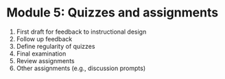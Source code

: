 # Module 5: Quizzes and assignments

1. First draft for feedback to instructional design 
2. Follow up feedback 
3. Define regularity of quizzes 
4. Final examination 
5. Review assignments  
6. Other assignments (e.g., discussion prompts) 